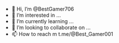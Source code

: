 - 👋 Hi, I’m @BestGamer706
- 👀 I’m interested in ...
- 🌱 I’m currently learning ...
- 💞️ I’m looking to collaborate on ...
- 📫 How to reach m t.me/@Best_Gamer001

<!---
BestGamer706/BestGamer706 is a ✨ special ✨ repository because its `README.md` (this file) appears on your GitHub profile.
You can click the Preview link to take a look at your changes.
--->
